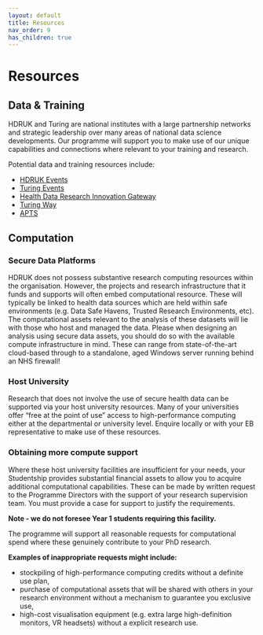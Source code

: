 ```yaml
---
layout: default
title: Resources
nav_order: 9
has_children: true
---
```


# Resources

## Data & Training

HDRUK and Turing are national institutes with a large partnership networks and strategic leadership over many areas of national data science developments. Our programme will support you to make use of our unique capabilities and connections where relevant to your training and research.

Potential data and training resources include:

- [HDRUK Events](https://www.hdruk.ac.uk/news-and-events/?_post_type=events)
- [Turing Events](https://www.turing.ac.uk/events)
- [Health Data Research Innovation Gateway](https://www.healthdatagateway.org/)
- [Turing Way](https://www.turing.ac.uk/research/research-projects/turing-way-handbook-reproducible-data-science)
- [APTS](https://warwick.ac.uk/fac/sci/statistics/apts/)

## Computation

### Secure Data Platforms

HDRUK does not possess substantive research computing resources within the organisation. However, the projects and research infrastructure that it funds and supports will often embed computational resource. These will typically be linked to health data sources which are held within safe environments (e.g. Data Safe Havens, Trusted Research Environments, etc). The computational assets relevant to the analysis of these datasets will lie with those who host and managed the data. Please when designing an analysis using secure data assets, you should do so with the available compute infrastructure in mind. These can range from state-of-the-art cloud-based through to a standalone, aged Windows server running behind an NHS firewall!

### Host University

Research that does not involve the use of secure health data can be supported via your host university resources. Many of your universities offer “free at the point of use” access to high-performance computing either at the departmental or university level. Enquire locally or with your EB representative to make use of these resources.

### Obtaining more compute support

Where these host university facilities are insufficient for your needs, your Studentship provides substantial financial assets to allow you to acquire additional computational capabilities. These can be made by written request to the Programme Directors with the support of your research supervision team. You must provide a case for support to justify the requirements. 

**Note - we do not foresee Year 1 students requiring this facility.** 

The programme will support all reasonable requests for computational spend where these genuinely contribute to your PhD research. 

**Examples of inappropriate requests might include:** 

- stockpiling of high-performance computing credits without a definite use plan, 
- purchase of computational assets that will be shared with others in your research environment without a mechanism to guarantee you exclusive use, 
- high-cost visualisation equipment (e.g. extra large high-definition monitors, VR headsets) without a explicit research use.
